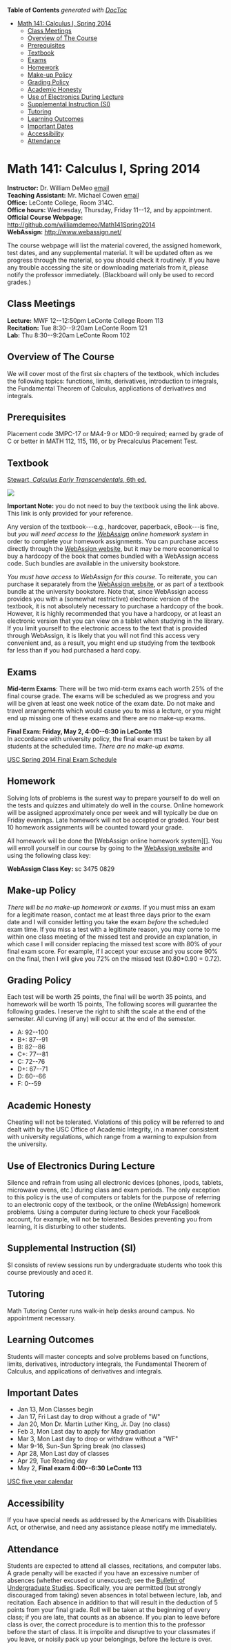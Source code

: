 **Table of Contents**  *generated with [DocToc](http://doctoc.herokuapp.com/)*

- [Math 141: Calculus I, Spring 2014](#math-141-calculus-i-spring-2014)
	- [Class Meetings](#class-meetings)
	- [Overview of The Course](#overview-of-the-course)
	- [Prerequisites](#prerequisites)
	- [Textbook](#textbook)
	- [Exams](#exams)
	- [Homework](#homework)
	- [Make-up Policy](#make-up-policy)
	- [Grading Policy](#grading-policy)
	- [Academic Honesty](#academic-honesty)
	- [Use of Electronics During Lecture](#use-of-electronics-during-lecture)
	- [Supplemental Instruction (SI)](#supplemental-instruction-si)
	- [Tutoring](#tutoring)
	- [Learning Outcomes](#learning-outcomes)
	- [Important Dates](#important-dates)
	- [Accessibility](#accessibility)
	- [Attendance](#attendance)

Math 141: Calculus I, Spring 2014
=================================

**Instructor:** Dr. William DeMeo [email](mailto:williamdemeo@gmail.com)   
**Teaching Assistant:** Mr. Michael Cowen [email](mailto:mtcowen@mailbox.sc.edu)  
**Office:** LeConte College, Room 314C.  
**Office hours:** Wednesday, Thursday, Friday 11--12, and by appointment.  
**Official Course Webpage:** http://github.com/williamdemeo/Math141Spring2014  
**WebAssign:** http://www.webassign.net/  

The course webpage will list the material covered, the assigned homework, test
dates, and any supplemental material. It will be updated often as we progress
through the material, so you should check it routinely.  If you have any trouble
accessing the site or downloading materials from it, please notify the professor
immediately.  (Blackboard will only be used to record grades.)

Class Meetings
--------------
**Lecture:** MWF 12--12:50pm LeConte College Room 113  
**Recitation:** Tue 8:30--9:20am	LeConte Room 121  
**Lab:** Thu 8:30--9:20am LeConte Room 102


Overview of The Course
----------------------
We will cover most of the first six chapters of the textbook, which includes the
following topics: functions, limits, derivatives, introduction to integrals, the
Fundamental Theorem of Calculus, applications of derivatives and integrals. 


Prerequisites
-------------
Placement code 3MPC-17 or MA4-9 or MD0-9 required; earned by grade of C or
better in MATH 112, 115, 116, or by Precalculus Placement Test. 


Textbook
--------
[Stewart, *Calculus Early Transcendentals*, 6th ed.](http://click.linksynergy.com/link?id=xEro7OMQWE4&offerid=239662.9780495011668&type=2&murl=http%3A%2F%2Fsearch.barnesandnoble.com%2FCalculus%2FJames-Stewart%2Fe%2F9780495011668)
 
<IMG border=0 src="http://images.barnesandnoble.com/images/71000000/71006981.JPG"></a><IMG border=0 width=1 height=1 src="http://ad.linksynergy.com/fs-bin/show?id=xEro7OMQWE4&bids=239662.9780495011668&type=2&subid=0">

**Important Note:** you do not need to buy the textbook using the link above.
This link is only provided for your reference.  

Any version of the textbook---e.g., hardcover, paperback, eBook---is fine, but
*you will need access to the [WebAssign][] online homework system* in order to
complete your homework assignments. You can purchase access directly through the
[WebAssign website][], but it may be more economical to buy a hardcopy of the
book that comes bundled with a WebAssign access code. Such bundles are available
in the university bookstore. 

*You must have access to WebAssign for this course.*  To reiterate, you can
purchase it separately from the [WebAssign website][], or as part of a textbook
bundle at the university bookstore.  Note that, since WebAssign access provides
you with a (somewhat restrictive) electronic version of the textbook, it is not
absolutely necessary to purchase a hardcopy of the book.  However, it is highly
recommended that you have a hardcopy, or at least an electronic version that you
can view on a tablet when studying in the library.  If you limit yourself to the
electronic access to the text that is provided through WebAssign, it is likely
that you will not find this access very convenient and, as a result, you might
end up studying from the textbook far less than if you had purchased a hard copy.

Exams
-----
**Mid-term Exams**: There will be two mid-term exams each worth 25% of the final
course grade. The exams will be scheduled as we progress and you will be given
at least one week notice of the exam date.  Do not make and travel arrangements
which would cause you to miss a lecture, or you might end up missing one of
these exams and there are no make-up exams.  

**Final Exam: Friday, May 2, 4:00--6:30 in LeConte 113**   
In accordance with university policy, the final exam must be taken by all
students at the scheduled time. *There are no make-up exams.*

[USC Spring 2014 Final Exam Schedule](http://registrar.sc.edu/html/calendar/exam_1411.stm) 


Homework
--------
Solving lots of problems is the surest way to prepare yourself to do well on the
tests and quizzes and ultimately do well in the course.
Online homework will be assigned approximately once per week and will typically
be due on Friday evenings. 
Late homework will not be accepted or graded. Your best 10 homework assignments
will be counted toward your grade.

All homework will be done the [WebAssign online homework system][].
You will enroll yourself in our course by going to the 
[WebAssign website][] and using the following class key:

**WebAssign Class Key:** sc 3475 0829


Make-up Policy
--------------
*There will be no make-up homework or exams.*
If you must miss an exam for a legitimate reason, contact me
at least three days prior to the exam date and I will consider
letting you take the exam *before* the scheduled exam time. 
If you miss a test with a legitimate reason, you may come to me within one class
meeting of the missed test and provide an explanation, in which case I will
consider replacing the missed test score with 80% of your final exam score. For
example, if I accept your excuse and you score 90% on the final, then I will
give you 72% on the missed test (0.80*0.90 = 0.72).


Grading Policy
--------------
Each test will be worth 25 points, the final will be worth 35 points, and
homework will be worth 15 points,  The following scores will guarantee the
following grades. I reserve the right to shift the scale at the end of the
semester. All curving (if any) will occur at the end of the semester. 

+ A: 92--100  
+ B+: 87--91   
+ B: 82--86   
+ C+: 77--81  
+ C: 72--76   
+ D+: 67--71   
+ D: 60--66   
+ F:  0--59    

    

Academic Honesty
----------------
Cheating will not be tolerated. Violations of this policy will be referred to
and dealt with by the USC Office of Academic Integrity, in a  manner consistent
with university regulations, which range from a warning to expulsion from the
university. 

Use of Electronics During Lecture
---------------------------------
Silence and refrain from using all electronic devices (phones, ipods, tablets,
microwave ovens, etc.) during class and exam periods.  The only exception to
this policy is the use of computers or tablets for the purpose of referring to
an electronic copy of the textbook, or the online (WebAssign) homework
problems. Using a computer during lecture to check your FaceBook account, for
example, will not be tolerated.  Besides preventing you from learning, it is
disturbing to other students. 

Supplemental Instruction (SI)
-----------------------------
SI consists of review sessions run by undergraduate students who took this course previously and aced it.

Tutoring
--------
Math Tutoring Center runs walk-in help desks around campus. No appointment necessary.


Learning Outcomes
-----------------
Students will master concepts and solve problems based on functions, limits,
derivatives, introductory integrals, the Fundamental Theorem of Calculus, and
applications of derivatives and integrals. 

Important Dates
---------------
+ Jan 13, Mon Classes begin  
+ Jan 17, Fri Last day to drop without a grade of "W"
+ Jan 20, Mon Dr. Martin Luther King, Jr. Day (no class)
+ Feb 3, Mon Last day to apply for May graduation
+ Mar 3, Mon Last day to drop or withdraw without a "WF"
+ Mar 9-16, Sun-Sun Spring break (no classes)
+ Apr 28, Mon Last day of classes
+ Apr 29, Tue Reading day
+ May 2, **Final exam 4:00--6:30 LeConte 113**

[USC five year calendar](http://registrar.sc.edu/html/calendar5yr/5YrCalendar3.stm)

Accessibility
-------------
If you have special needs as addressed by the Americans with Disabilities
Act, or otherwise, and need any assistance please notify me immediately.

Attendance
----------
Students are expected to attend all classes, recitations, and computer labs.
A grade penalty will be exacted if you have an excessive number of absences
(whether excused or unexcused); see the [Bulletin of Undergraduate Studies][].
Specifically, you are permitted (but strongly discouraged from taking) seven
absences in total between lecture, lab, and recitation. Each absence in addition
to that will result in the deduction of 5 points from your final grade. Roll will be
taken at the beginning of every class; if you are late, that counts as an absence.
If you plan to leave before class is over, the correct procedure is to mention this
to the professor before the start of class. It is impolite and disruptive to
your classmates if you leave, or noisily pack up your belongings, before the
lecture is over. 

[WebAssign]: http://www.webassign.net
[WebAssign website]: http://www.webassign.net
[Bulletin of Undergraduate Studies]: http://www.sc.edu/bulletin/ugrad/acadregs.html#class%20atten
